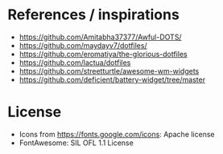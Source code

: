 # References / inspirations
- https://github.com/Amitabha37377/Awful-DOTS/
- https://github.com/maydayv7/dotfiles/
- https://github.com/eromatiya/the-glorious-dotfiles
- https://github.com/lactua/dotfiles
- https://github.com/streetturtle/awesome-wm-widgets
- https://github.com/deficient/battery-widget/tree/master

# License
- Icons from https://fonts.google.com/icons: Apache license
- FontAwesome: SIL OFL 1.1 License
